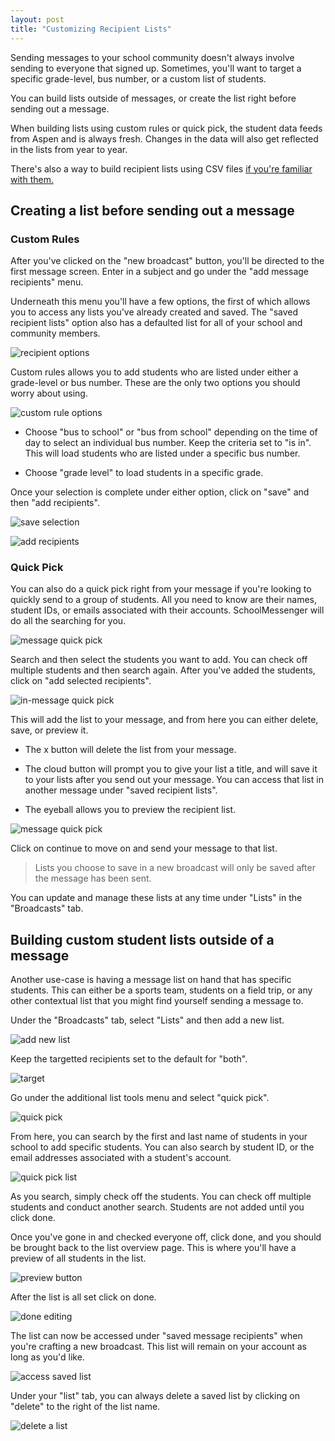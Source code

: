 ```yaml
---
layout: post
title: "Customizing Recipient Lists"
---
```


Sending messages to your school community doesn't always involve sending to everyone that signed up. Sometimes, you'll want to target a specific grade-level, bus number, or a custom list of students. 

You can build lists outside of messages, or create the list right before sending out a message. 

When building lists using custom rules or quick pick, the student data feeds from Aspen and is always fresh. Changes in the data will also get reflected in the lists from year to year.

There's also a way to build recipient lists using CSV files [if you're familiar with them.](/school-messenger-help/2014/02/17/exporting-emails.html)

## Creating a list before sending out a message

### Custom Rules

After you've clicked on the "new broadcast" button, you'll be directed to the first message screen. Enter in a subject and go under the "add message recipients" menu.

Underneath this menu you'll have a few options, the first of which allows you to access any lists you've already created and saved. The "saved recipient lists" option also has a defaulted list for all of your school and community members. 

![recipient options](/school-messenger-help/images/recipient-options.png)

Custom rules allows you to add students who are listed under either a grade-level or bus number. These are the only two options you should worry about using.

![custom rule options](/school-messenger-help/images/custom-rules.png)

- Choose "bus to school" or "bus from school" depending on the time of day to select an individual bus number. Keep the criteria set to "is in". This will load students who are listed under a specific bus number. 

- Choose "grade level" to load students in a specific grade.

Once your selection is complete under either option, click on "save" and then "add recipients".

![save selection](/school-messenger-help/images/search-save.png)

![add recipients](/school-messenger-help/images/add-recipients.png)

### Quick Pick

You can also do a quick pick right from your message if you're looking to quickly send to a group of students. All you need to know are their names, student IDs, or emails associated with their accounts. SchoolMessenger will do all the searching for you. 

![message quick pick](/school-messenger-help/images/quick-pick-message.png)

Search and then select the students you want to add. You can check off multiple students and then search again. After you've added the students, click on "add selected recipients". 

![in-message quick pick](/school-messenger-help/images/in-message-quick-pick.png)

This will add the list to your message, and from here you can either delete, save, or preview it.

- The x button will delete the list from your message.

- The cloud button will prompt you to give your list a title, and will save it to your lists after you send out your message. You can access that list in another message under "saved recipient lists".

- The eyeball allows you to preview the recipient list.

![message quick pick](/school-messenger-help/images/previewing-sending-list.png)

Click on continue to move on and send your message to that list. 

> Lists you choose to save in a new broadcast will only be saved after the message has been sent. 

You can update and manage these lists at any time under "Lists" in the "Broadcasts" tab.  

## Building custom student lists outside of a message

Another use-case is having a message list on hand that has specific students. This can either be a sports team, students on a field trip, or any other contextual list that you might find yourself sending a message to. 

Under the "Broadcasts" tab, select "Lists" and then add a new list.

![add new list](/school-messenger-help/images/add-new-lists.png)

Keep the targetted recipients set to the default for "both".

![target](/school-messenger-help/images/csv/target-recipients.png)

Go under the additional list tools menu and select "quick pick".

![quick pick](/school-messenger-help/images/quick-pick.png)

From here, you can search by the first and last name of students in your school to add specific students. You can also search by student ID, or the email addresses associated with a student's account.

![quick pick list](/school-messenger-help/images/quick-pick-list.png)

As you search, simply check off the students. You can check off multiple students and conduct another search. Students are not added until you click done. 

Once you've gone in and checked everyone off, click done, and you should be brought back to the list overview page. This is where you'll have a preview of all students in the list.

![preview button](/school-messenger-help/images/csv/preview-csv.png)

After the list is all set click on done.

![done editing](/school-messenger-help/images/csv/save-uploaded-manual-list.png)

The list can now be accessed under "saved message recipients" when you're crafting a new broadcast. This list will remain on your account as long as you'd like. 

![access saved list](/school-messenger-help/images/access-saved-list.png)

Under your "list" tab, you can always delete a saved list by clicking on "delete" to the right of the list name. 

![delete a list](/school-messenger-help/images/delete-a-list.png) 
